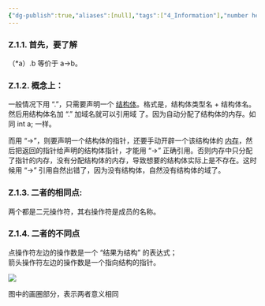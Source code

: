 ```yaml
---
{"dg-publish":true,"aliases":[null],"tags":["4_Information"],"number headings":"auto, first-level 1, max 6, A.1.","url":"https://blog.csdn.net/qq_42445148/article/details/111168089","title":"C 语言：结构体中（.）和（-＞）的区别_结构体. 和→的区别_真的那么难吗？的博客 - CSDN 博客","summary":null,"Created-Date":"2023-09-24 10:42:04","Modified-Date":"2024-04-18 11:52:12","permalink":"/Z01_InBox/SimpRead/C 语言：结构体中（_）和（-＞）的区别_结构体_ 和→的区别_真的那么难吗？的博客 - CSDN 博客/","dgPassFrontmatter":true}
---
```


### Z.1.1. 首先，要了解

（*a）.b 等价于 a->b。

### Z.1.2. 概念上：

一般情况下用 “.”，只需要声明一个 [结构体](https://so.csdn.net/so/search?q=%E7%BB%93%E6%9E%84%E4%BD%93&spm=1001.2101.3001.7020)。格式是，结构体类型名 + 结构体名。然后用结构体名加 “.” 加域名就可以引用域 了。因为自动分配了结构体的内存。如同 int a; 一样。

而用 “->”，则要声明一个结构体的指针，还要手动开辟一个该结构体的 [内存](https://so.csdn.net/so/search?q=%E5%86%85%E5%AD%98&spm=1001.2101.3001.7020)，然后把返回的指针给声明的结构体指针，才能用 “->” 正确引用。否则内存中只分配了指针的内存，没有分配结构体的内存，导致想要的结构体实际上是不存在。这时候用 “->” 引用自然出错了，因为没有结构体，自然没有结构体的域了。

### Z.1.3. 二者的相同点:

两个都是二元操作符，其右操作符是成员的名称。

### Z.1.4. 二者的不同点

点操作符左边的操作数是一个 “结果为结构” 的表达式；  
箭头操作符左边的操作数是一个指向结构的指针。

![](https://img-blog.csdnimg.cn/20201214142350227.png?x-oss-process=image/watermark,type_ZmFuZ3poZW5naGVpdGk,shadow_10,text_aHR0cHM6Ly9ibG9nLmNzZG4ubmV0L3FxXzQyNDQ1MTQ4,size_16,color_FFFFFF,t_70)

  
图中的画圈部分，表示两者意义相同